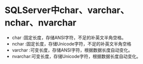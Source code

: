 # SQLServer中char、varchar、nchar、nvarchar
+ char    :固定长度，存储ANSI字符，不足的补英文半角空格。
+ nchar   :固定长度，存储Unicode字符，不足的补英文半角空格
+ varchar :可变长度，存储ANSI字符，根据数据长度自动变化。
+ nvarchar:可变长度，存储Unicode字符，根据数据长度自动变化。

